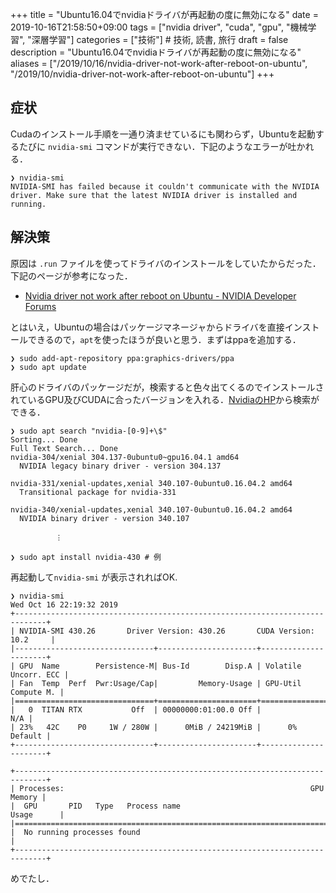 +++
title = "Ubuntu16.04でnvidiaドライバが再起動の度に無効になる"
date = 2019-10-16T21:58:50+09:00
tags = ["nvidia driver", "cuda", "gpu", "機械学習", "深層学習"]
categories = ["技術"] # 技術, 読書, 旅行
draft = false
description = "Ubuntu16.04でnvidiaドライバが再起動の度に無効になる"
aliases = ["/2019/10/16/nvidia-driver-not-work-after-reboot-on-ubuntu", "/2019/10/nvidia-driver-not-work-after-reboot-on-ubuntu"]
+++



## 症状

Cudaのインストール手順を一通り済ませているにも関わらず，Ubuntuを起動するたびに `nvidia-smi` コマンドが実行できない．下記のようなエラーが吐かれる．


```shell
❯ nvidia-smi
NVIDIA-SMI has failed because it couldn't communicate with the NVIDIA driver. Make sure that the latest NVIDIA driver is installed and running.
```



## 解決策

原因は `.run` ファイルを使ってドライバのインストールをしていたからだった．下記のページが参考になった．

- [Nvidia driver not work after reboot on Ubuntu - NVIDIA Developer Forums](https://devtalk.nvidia.com/default/topic/1047781/nvidia-driver-not-work-after-reboot-on-ubuntu/)



とはいえ，Ubuntuの場合はパッケージマネージャからドライバを直接インストールできるので，`apt`を使ったほうが良いと思う．まずはppaを追加する．

```shell
❯ sudo add-apt-repository ppa:graphics-drivers/ppa
❯ sudo apt update
```



肝心のドライバのパッケージだが，検索すると色々出てくるのでインストールされているGPU及びCUDAに合ったバージョンを入れる．[NvidiaのHP](https://www.nvidia.co.jp/Download/index.aspx?lang=jp)から検索ができる．


```shell
❯ sudo apt search "nvidia-[0-9]+\$"
Sorting... Done
Full Text Search... Done
nvidia-304/xenial 304.137-0ubuntu0~gpu16.04.1 amd64
  NVIDIA legacy binary driver - version 304.137

nvidia-331/xenial-updates,xenial 340.107-0ubuntu0.16.04.2 amd64
  Transitional package for nvidia-331

nvidia-340/xenial-updates,xenial 340.107-0ubuntu0.16.04.2 amd64
  NVIDIA binary driver - version 340.107

          ︙

❯ sudo apt install nvidia-430 # 例
```



再起動して`nvidia-smi` が表示されればOK.

```shell
❯ nvidia-smi                                                                                 Wed Oct 16 22:19:32 2019
+-----------------------------------------------------------------------------+
| NVIDIA-SMI 430.26       Driver Version: 430.26       CUDA Version: 10.2     |
|-------------------------------+----------------------+----------------------+
| GPU  Name        Persistence-M| Bus-Id        Disp.A | Volatile Uncorr. ECC |
| Fan  Temp  Perf  Pwr:Usage/Cap|         Memory-Usage | GPU-Util  Compute M. |
|===============================+======================+======================|
|   0  TITAN RTX           Off  | 00000000:01:00.0 Off |                  N/A |
| 23%   42C    P0     1W / 280W |      0MiB / 24219MiB |      0%      Default |
+-------------------------------+----------------------+----------------------+

+-----------------------------------------------------------------------------+
| Processes:                                                       GPU Memory |
|  GPU       PID   Type   Process name                             Usage      |
|=============================================================================|
|  No running processes found                                                 |
+-----------------------------------------------------------------------------+
```



めでたし．
